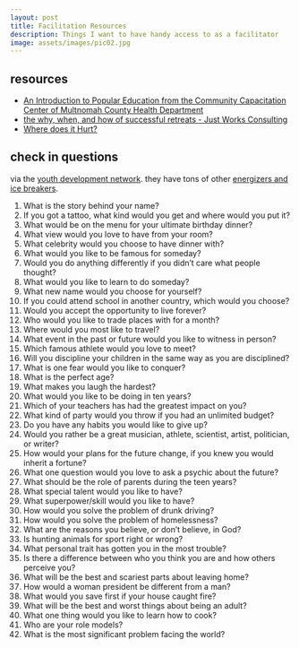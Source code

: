 ```yaml
---
layout: post
title: Facilitation Resources
description: Things I want to have handy access to as a facilitator
image: assets/images/pic02.jpg
---
```


## resources

* [An Introduction to Popular Education from the Community Capacitation Center
of Multnomah County Health Department](https://www.orpca.org/OEW%20Training/PE_Manual_2014_2.pdf)
* [the why, when, and how of successful retreats - Just Works Consulting](https://www.just-works.com/img/Retreats_Ora_Grodsky_and_Jeremy_Phillips.pdf)
* [Where does it Hurt?]()

## check in questions 

via the [youth development network](https://www.ydnetwork.org/). they have tons of other [energizers and ice breakers](https://www.ydnetwork.org/icebreakers-and-energizers).

1. What is the story behind your name?
1. If you got a tattoo, what kind would you get and where would you put it?
1. What would be on the menu for your ultimate birthday dinner?
1. What view would you love to have from your room?
1. What celebrity would you choose to have dinner with?
1. What would you like to be famous for someday?
1. Would you do anything differently if you didn’t care what people thought?
1. What would you like to learn to do someday?
1. What new name would you choose for yourself?
1. If you could attend school in another country, which would you choose?
1. Would you accept the opportunity to live forever?
1. Who would you like to trade places with for a month?
1. Where would you most like to travel?
1. What event in the past or future would you like to witness in person?
1. Which famous athlete would you love to meet?
1. Will you discipline your children in the same way as you are disciplined?
1. What is one fear would you like to conquer?
1. What is the perfect age?
1. What makes you laugh the hardest?
1. What would you like to be doing in ten years?
1. Which of your teachers has had the greatest impact on you?
1. What kind of party would you throw if you had an unlimited budget?
1. Do you have any habits you would like to give up?
1. Would you rather be a great musician, athlete, scientist, artist, politician, or writer?
1. How would your plans for the future change, if you knew you would inherit a fortune?
1. What one question would you love to ask a psychic about the future?
1. What should be the role of parents during the teen years?
1. What special talent would you like to have?
1. What superpower/skill would you like to have?
1. How would you solve the problem of drunk driving?
1. How would you solve the problem of homelessness?
1. What are the reasons you believe, or don’t believe, in God?
1. Is hunting animals for sport right or wrong?
1. What personal trait has gotten you in the most trouble?
1. Is there a difference between who you think you are and how others perceive you?
1. What will be the best and scariest parts about leaving home?
1. How would a woman president be different from a man?
1. What would you save first if your house caught fire?
1. What will be the best and worst things about being an adult?
1. What one thing would you like to learn how to cook?
1. Who are your role models?
1. What is the most significant problem facing the world?